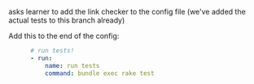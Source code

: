 asks learner to add the link checker to the config file (we've added the actual tests to this branch already)

Add this to the end of the config:
```yaml
      # run tests!
      - run:
          name: run tests
          command: bundle exec rake test
```